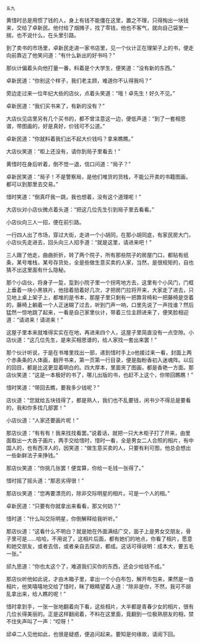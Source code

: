     五九 

   黄惜时总是用惯了钱的人，身上有钱不能僵在这里，置之不理，只得掏出一块钱来，交给了卓新民。他付给了烟摊子，找了零钱，他也不客气，就向自己袋里一揣，也不说什么，在头里引路。

   到了卖书的市场里，卓新民走进一家书店里，见一个伙计正在理架子上的书，便走向前靠近了他笑问道：“有什么新出的好书吗？”

   那伙计偏着头向他打量一番，料着是个大学生，便笑道：“没有新的东西。”

   卓新民道：“你别这个样子，我们老主顾，难道你不认得我吗？”

   旁边走过来一位年纪大些的店伙，点着头笑道：“哦！卓先生！好久不见。”

   卓新民道：“我们买书来了，有新的没有？”

   大店伙见店里另有几个买书的，都不曾注意这一边，便低声道：“到了一套相思谱，带图画的，好是真好，价钱可不公道。”

   卓新民道：“你就料着我们出不起大价钱吗？拿来瞧瞧。”

   大店伙笑道：“柜上还没有，请你到局子里看去！”

   黄惜时在身后听着，倒不觉一退，信口问道：“局子？”

   卓新民笑道：“局子！不是警察局，是他们堆货的货栈，不能公开卖的书籍图画，都可以到那里去交易。”

   惜时笑道：“倒真吓我一跳，我也想着，没有这个道理呢！”

   大店伙对小店伙微点着头道：“把这几位先生引到局子里去看看。”

   小店伙向三人一招，便在前引路。

   一行四人出了市场，穿过大街，走进一个小胡同，在那小胡同底，有家民房大门，小店伙先走进去，回头向三人招手道：“就是这里，请进来吧！”

   三人跟了他走，曲曲折折，转了两个院子，所有那些院子的房屋门口，都贴有纸条，某号堆栈，某号存货处，全是些做生意买卖的人家，当然，是很规矩的，自也猜不出这里面有什么隐秘。

   那个小店伙，将身子一踅，踅到小院子里一个拐弯地方去，这里有个小风门，门框上垂着一块小黑铁片，他扭着扭着好几次，才把房门拉将开来，大家走了进去，只见地上桌上架子上，都堆的是书本，那屋子里只剩有一把靠背椅和一把藤椅是空着的，藤椅上躺着一个人正迷糊了过去，听到门声一响，口里先说了一声找谁？然后猛然一惊地跳了起来，一看是自己家里伙计，带着三位主顾进来了，便笑脸相迎道：“请进来！请进来！”

   这屋子里本来就堆得实实在在地，再进来四个人，这屋子里简直没有一点空隙。小店伙道：“这几位先生，是来买相思谱的，给人家找一套出来罢！”

   那个伙计听说，于是在书堆里找出一部，递到惜时手上o他接过来一看，封面上两个赤条条的人体画，翻开书来，第一页第一行目录，便是脂粉香初入迷魂阵。以后的回目，都是比这更显着明白的。四大厚本，里面夹了图画，都是香艳一方面。那店伙笑道：“这是一本极好的书了，哪儿出版的书，也赶不上这个，你带回瞧瞧！”

   惜时笑道：“带回去瞧，要我多少钱呢？”

   店伙道：“您就给五块钱得了，都是熟人，我们也不乱要钱，闲书少不得总是要看的，我和你多找几部罢！”

   小店伙道：“人家还要画片呢！”

   那店伙道：“有有有！我来找找看罢。”说着话，就把一只大木柜子打了开来，由里面取出一大沓子画片，两手交给惜时，惜时一看，全是男女二人合照的相片，有中国人的，也有西洋人的，因笑道：“做生意买卖的人，只要有利可图，他总会想出一些新鲜法子来挣钱。”

   那店伙笑道：“你挑几张罢！便宜算，你给一毛钱一张得了。”

   惜时摇了摇头道：“那恶劣得很！”

   那店伙笑道：“您再要漂亮的，除非交际明星的相片。可是一个人的相。”

   卓新民道：“只要有你就拿出来看看，那又何妨？”

   惜时道：“什么叫交际明星，你倒解释给我听听。”

   那店伙道：“这看什么不明白？就是她在外面满结广交，面子上是男女交朋友，骨子里可是……哈哈，不用说了，这相片后面，都有她们的地点，你看了相片，愿意和她交朋友，或者去信，或者亲自去探访，都成。这话可得说明：成本大，要五毛一张。”

   邱九思道：“你也太这个了，难道我们买你的东西，还会少给钱不成。”

   那店伙听他如此说，才由木箱子里，拿出一个小白布包，解开布包来，果然是一沓相片，他笑嘻嘻地交给了惜时，眯了眼睛望着人道：“除非是你，不然，我可不胡乱拿出来，给人瞧的呢！”

   惜时拿到手，一张一张地翻着向下看，这些相片，大半都是青春少女的相片，很有几位长得美丽的。正是这样翻阅着，不料在这里面，竟翻到一位极熟朋友的相，禁不住失声叫了一声：“哎呀！”

   邱卓二人见他如此，也很是疑惑，便追问起来。要知是何缘故，请阅下回。

